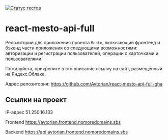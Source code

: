 [![Статус тестов](../../actions/workflows/tests.yml/badge.svg)](../../actions/workflows/tests.yml)

# react-mesto-api-full
Репозиторий для приложения проекта `Mesto`, включающий фронтенд и бэкенд части приложения со следующими возможностями: авторизации и регистрации пользователей, операции с карточками и пользователями.
  
Пожалуйста, прикрепите в это описание ссылку на сайт, размещенный на Яндекс.Облаке.

Адрес репозитория: https://github.com/Avtorian/react-mesto-api-full-gha

## Ссылки на проект

IP-адрес 51.250.16.133

Frontend https://avtorian.frontend.nomoredomains.sbs

Backend https://api.avtorian.frontend.nomoredomains.sbs
